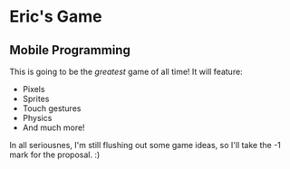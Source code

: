 # Eric's Game
## Mobile Programming

This is going to be the *greatest* game of all time! It will feature:

* Pixels
* Sprites
* Touch gestures
* Physics
* And much more!

In all seriousnes, I'm still flushing out some game ideas, so I'll take the -1 mark for the proposal. :)
